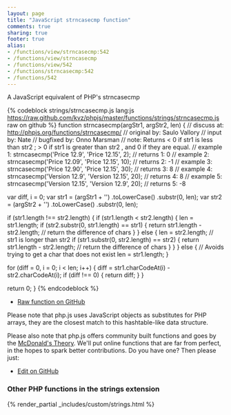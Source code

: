 ```yaml
---
layout: page
title: "JavaScript strncasecmp function"
comments: true
sharing: true
footer: true
alias:
- /functions/view/strncasecmp:542
- /functions/view/strncasecmp
- /functions/view/542
- /functions/strncasecmp:542
- /functions/542
---
```

<!-- Generated by Rakefile:build -->
A JavaScript equivalent of PHP's strncasecmp

{% codeblock strings/strncasecmp.js lang:js https://raw.github.com/kvz/phpjs/master/functions/strings/strncasecmp.js raw on github %}
function strncasecmp(argStr1, argStr2, len) {
  //  discuss at: http://phpjs.org/functions/strncasecmp/
  // original by: Saulo Vallory
  //    input by: Nate
  // bugfixed by: Onno Marsman
  //        note: Returns < 0 if str1 is less than str2 ; > 0 if str1 is greater than str2 , and 0 if they are equal.
  //   example 1: strncasecmp('Price 12.9', 'Price 12.15', 2);
  //   returns 1: 0
  //   example 2: strncasecmp('Price 12.09', 'Price 12.15', 10);
  //   returns 2: -1
  //   example 3: strncasecmp('Price 12.90', 'Price 12.15', 30);
  //   returns 3: 8
  //   example 4: strncasecmp('Version 12.9', 'Version 12.15', 20);
  //   returns 4: 8
  //   example 5: strncasecmp('Version 12.15', 'Version 12.9', 20);
  //   returns 5: -8

  var diff, i = 0;
  var str1 = (argStr1 + '')
    .toLowerCase()
    .substr(0, len);
  var str2 = (argStr2 + '')
    .toLowerCase()
    .substr(0, len);

  if (str1.length !== str2.length) {
    if (str1.length < str2.length) {
      len = str1.length;
      if (str2.substr(0, str1.length) == str1) {
        return str1.length - str2.length; // return the difference of chars
      }
    } else {
      len = str2.length;
      // str1 is longer than str2
      if (str1.substr(0, str2.length) == str2) {
        return str1.length - str2.length; // return the difference of chars
      }
    }
  } else {
    // Avoids trying to get a char that does not exist
    len = str1.length;
  }

  for (diff = 0, i = 0; i < len; i++) {
    diff = str1.charCodeAt(i) - str2.charCodeAt(i);
    if (diff !== 0) {
      return diff;
    }
  }

  return 0;
}
{% endcodeblock %}

 - [Raw function on GitHub](https://github.com/kvz/phpjs/blob/master/functions/strings/strncasecmp.js)

Please note that php.js uses JavaScript objects as substitutes for PHP arrays, they are 
the closest match to this hashtable-like data structure. 

Please also note that php.js offers community built functions and goes by the 
[McDonald's Theory](https://medium.com/what-i-learned-building/9216e1c9da7d). We'll put online 
functions that are far from perfect, in the hopes to spark better contributions. 
Do you have one? Then please just: 

 - [Edit on GitHub](https://github.com/kvz/phpjs/edit/master/functions/strings/strncasecmp.js)


### Other PHP functions in the strings extension
{% render_partial _includes/custom/strings.html %}
